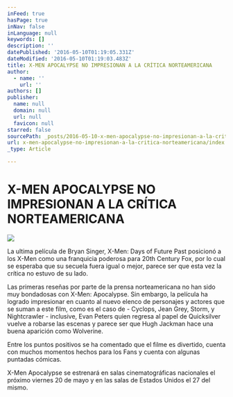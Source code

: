```yaml
---
inFeed: true
hasPage: true
inNav: false
inLanguage: null
keywords: []
description: ''
datePublished: '2016-05-10T01:19:05.331Z'
dateModified: '2016-05-10T01:19:03.483Z'
title: X-MEN APOCALYPSE NO IMPRESIONAN A LA CRÍTICA NORTEAMERICANA
author:
  - name: ''
    url: ''
authors: []
publisher:
  name: null
  domain: null
  url: null
  favicon: null
starred: false
sourcePath: _posts/2016-05-10-x-men-apocalypse-no-impresionan-a-la-critica-norteamericana.md
url: x-men-apocalypse-no-impresionan-a-la-critica-norteamericana/index.html
_type: Article

---
```

# X-MEN APOCALYPSE NO IMPRESIONAN A LA CRÍTICA NORTEAMERICANA
![](https://the-grid-user-content.s3-us-west-2.amazonaws.com/f6cfa9b7-a617-4719-8d28-d064e6679857.jpg)

La ultima película de Bryan Singer, X-Men: Days of Future Past posicionó a los X-Men como una franquicia poderosa para 20th Century Fox, por lo cual se esperaba que su secuela fuera igual o mejor, parece ser que esta vez la crítica no estuvo de su lado. 

Las primeras reseñas por parte de la prensa norteamericana no han sido muy bondadosas con X-Men: Apocalypse. Sin embargo, la película ha logrado impresionar en cuanto al nuevo elenco de personajes y actores que se suman a este film, como es el caso de - Cyclops, Jean Grey, Storm, y Nightcrawler - inclusive, Evan Peters quien regresa al papel de Quicksilver vuelve a robarse las escenas y parece ser que Hugh Jackman hace una buena aparición como Wolverine.

Entre los puntos positivos se ha comentado que el filme es divertido, cuenta con muchos momentos hechos para los Fans y cuenta con algunas puntadas cómicas. 

X-Men Apocalypse se estrenará en salas cinematográficas nacionales el próximo viernes 20 de mayo y en las salas de Estados Unidos el 27 del mismo.